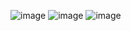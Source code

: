 ![image](https://github.com/user-attachments/assets/4f8aec5c-24f5-4433-a407-ec8e7d9c807f)
![image](https://github.com/user-attachments/assets/44a96bd7-769d-4e4b-b012-dd5eee7588d9)
![image](https://github.com/user-attachments/assets/7f23ca44-78fc-4194-bb44-50a36358139e)
